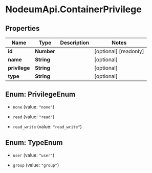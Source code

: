 # NodeumApi.ContainerPrivilege

## Properties

Name | Type | Description | Notes
------------ | ------------- | ------------- | -------------
**id** | **Number** |  | [optional] [readonly] 
**name** | **String** |  | [optional] 
**privilege** | **String** |  | [optional] 
**type** | **String** |  | [optional] 



## Enum: PrivilegeEnum


* `none` (value: `"none"`)

* `read` (value: `"read"`)

* `read_write` (value: `"read_write"`)





## Enum: TypeEnum


* `user` (value: `"user"`)

* `group` (value: `"group"`)




